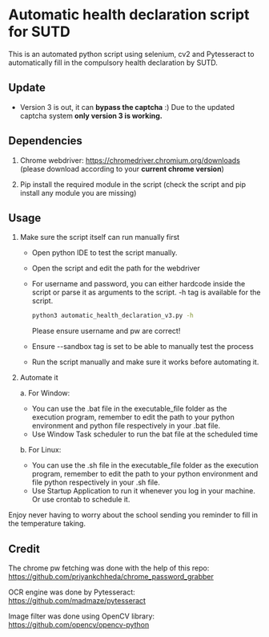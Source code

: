 # **Automatic health declaration script for SUTD**

This is an automated python script using selenium, cv2 and Pytesseract to automatically fill in the compulsory health declaration by SUTD.

## Update

- Version 3 is out, it can **bypass the captcha** :) Due to the updated captcha system **only version 3 is working.**

## Dependencies

1. Chrome webdriver: https://chromedriver.chromium.org/downloads (please download according to your **current chrome version**)

2. Pip install the required module in the script (check the script and pip install any module you are missing)


## Usage

1. Make sure the script itself can run manually first 

   - Open python IDE to test the script manually. 

   - Open the script and edit the path for the webdriver

   - For username and password, you can either hardcode inside the script or parse it as arguments to the script. -h tag is available for the script.

     ```bash
     python3 automatic_health_declaration_v3.py -h
     ```

     Please ensure username and pw are correct!

   - Ensure --sandbox tag is set to be able to manually test the process

   - Run the script manually and make sure it works before automating it.

2. Automate it

   a. For Window:

   - You can use the .bat file in the executable_file folder as the execution program, remember to edit the path to your python environment and python file respectively in your .bat file.
   - Use Window Task scheduler to run the bat file at the scheduled time

   b. For Linux:

   - You can use the .sh file in the executable_file folder as the execution program, remember to edit the path to your python environment  and file python respectively in your .sh file.
   - Use Startup Application to run it whenever you log in your machine. Or use crontab to schedule it.

Enjoy never having to worry about the school sending you reminder to fill in the temperature taking. 
## Credit

The chrome pw fetching was done with the help of this repo: https://github.com/priyankchheda/chrome_password_grabber

OCR engine was done by Pytesseract: https://github.com/madmaze/pytesseract

Image filter was done using OpenCV library: https://github.com/opencv/opencv-python